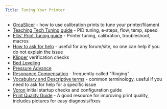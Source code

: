 ```yaml
---
Title: Tuning Your Printer
---
```

- [OrcaSlicer](https://github.com/SoftFever/OrcaSlicer/wiki/Calibration) - how to use calibration prints to tune your printer/filament
- [Teaching Tech Tuning guide](https://teachingtechyt.github.io/calibration.html) - PID tuning, e-steps, flow, temp, speed
- [Ellis' Print Tuning guide](https://ellis3dp.com/Print-Tuning-Guide/) - Printer tuning, calibration, troubleshoot, macros
- [How to ask for help](https://www.reddit.com/media?url=https%3A%2F%2Fi.redd.it%2Fz8rtq0q252541.jpg) - useful for any forum/site, no one can help if you do not explain the issue
- [Klipper](https://www.klipper3d.org/Config_checks.html) verification checks
- [Bed Leveling](https://www.klipper3d.org/Bed_Level.html)
- [Pressure Advance](https://www.klipper3d.org/Pressure_Advance.html)
- [Resonance Compensation](https://www.klipper3d.org/Resonance_Compensation.html) - frequently called "Ringing"
- [Vocabulary and Descriptive terms](https://all3dp.com/2/3d-printing-terminology-3d-printing-terms/) - common terminology, useful if you need to ask for help for a specific issue
- [Voron](https://docs.vorondesign.com/build/startup/#initial-startup-checks) initial startup checks and configuration guide
- [Print Quality Guide](https://www.simplify3d.com/resources/print-quality-troubleshooting/) - A good resource for improving print quality, includes pictures for easy diagnosis/fixes